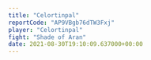 ```yaml
---
title: "Celortinpal"
reportCode: "AP9VBgb76dTW3Fxj"
player: "Celortinpal"
fight: "Shade of Aran"
date: 2021-08-30T19:10:09.637000+00:00
---
```

